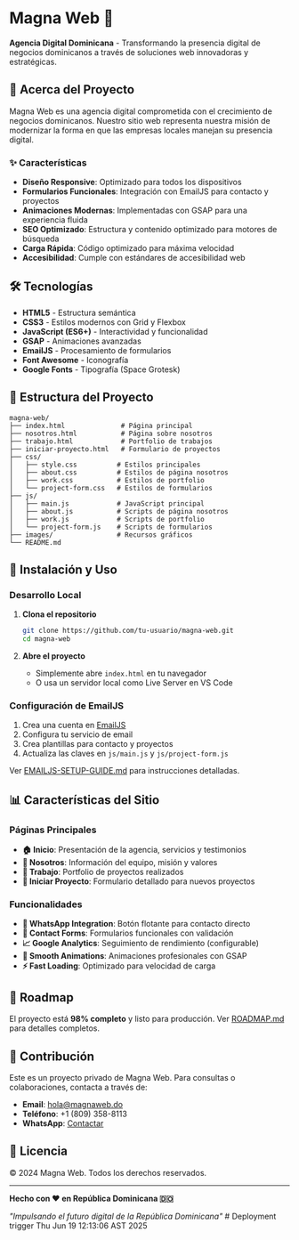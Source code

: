 # Magna Web 🚀

**Agencia Digital Dominicana** - Transformando la presencia digital de negocios dominicanos a través de soluciones web innovadoras y estratégicas.

## 🌟 Acerca del Proyecto

Magna Web es una agencia digital comprometida con el crecimiento de negocios dominicanos. Nuestro sitio web representa nuestra misión de modernizar la forma en que las empresas locales manejan su presencia digital.

### ✨ Características

- **Diseño Responsive**: Optimizado para todos los dispositivos
- **Formularios Funcionales**: Integración con EmailJS para contacto y proyectos
- **Animaciones Modernas**: Implementadas con GSAP para una experiencia fluida
- **SEO Optimizado**: Estructura y contenido optimizado para motores de búsqueda
- **Carga Rápida**: Código optimizado para máxima velocidad
- **Accesibilidad**: Cumple con estándares de accesibilidad web

## 🛠️ Tecnologías

- **HTML5** - Estructura semántica
- **CSS3** - Estilos modernos con Grid y Flexbox
- **JavaScript (ES6+)** - Interactividad y funcionalidad
- **GSAP** - Animaciones avanzadas
- **EmailJS** - Procesamiento de formularios
- **Font Awesome** - Iconografía
- **Google Fonts** - Tipografía (Space Grotesk)

## 📁 Estructura del Proyecto

```
magna-web/
├── index.html              # Página principal
├── nosotros.html           # Página sobre nosotros
├── trabajo.html            # Portfolio de trabajos
├── iniciar-proyecto.html   # Formulario de proyectos
├── css/
│   ├── style.css          # Estilos principales
│   ├── about.css          # Estilos de página nosotros
│   ├── work.css           # Estilos de portfolio
│   └── project-form.css   # Estilos de formularios
├── js/
│   ├── main.js            # JavaScript principal
│   ├── about.js           # Scripts de página nosotros
│   ├── work.js            # Scripts de portfolio
│   └── project-form.js    # Scripts de formularios
├── images/                # Recursos gráficos
└── README.md
```

## 🚀 Instalación y Uso

### Desarrollo Local

1. **Clona el repositorio**
   ```bash
   git clone https://github.com/tu-usuario/magna-web.git
   cd magna-web
   ```

2. **Abre el proyecto**
   - Simplemente abre `index.html` en tu navegador
   - O usa un servidor local como Live Server en VS Code

### Configuración de EmailJS

1. Crea una cuenta en [EmailJS](https://www.emailjs.com/)
2. Configura tu servicio de email
3. Crea plantillas para contacto y proyectos
4. Actualiza las claves en `js/main.js` y `js/project-form.js`

Ver [EMAILJS-SETUP-GUIDE.md](EMAILJS-SETUP-GUIDE.md) para instrucciones detalladas.

## 📊 Características del Sitio

### Páginas Principales

- **🏠 Inicio**: Presentación de la agencia, servicios y testimonios
- **👥 Nosotros**: Información del equipo, misión y valores
- **💼 Trabajo**: Portfolio de proyectos realizados
- **🚀 Iniciar Proyecto**: Formulario detallado para nuevos proyectos

### Funcionalidades

- **📱 WhatsApp Integration**: Botón flotante para contacto directo
- **📧 Contact Forms**: Formularios funcionales con validación
- **📈 Google Analytics**: Seguimiento de rendimiento (configurable)
- **🎨 Smooth Animations**: Animaciones profesionales con GSAP
- **⚡ Fast Loading**: Optimizado para velocidad de carga

## 🎯 Roadmap

El proyecto está **98% completo** y listo para producción. Ver [ROADMAP.md](ROADMAP.md) para detalles completos.

## 🤝 Contribución

Este es un proyecto privado de Magna Web. Para consultas o colaboraciones, contacta a través de:

- **Email**: hola@magnaweb.do
- **Teléfono**: +1 (809) 358-8113
- **WhatsApp**: [Contactar](https://wa.me/18093588113)

## 📄 Licencia

© 2024 Magna Web. Todos los derechos reservados.

---

**Hecho con ❤️ en República Dominicana 🇩🇴**

*"Impulsando el futuro digital de la República Dominicana"* # Deployment trigger Thu Jun 19 12:13:06 AST 2025

